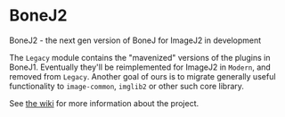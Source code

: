 # BoneJ2
BoneJ2 - the next gen version of BoneJ for ImageJ2 in development

The `Legacy` module contains the "mavenized" versions of the plugins in BoneJ1. Eventually they'll be reimplemented for ImageJ2 in `Modern`, and removed from `Legacy`. Another goal of ours is to migrate generally useful functionality to `image-common`, `imglib2` or other such core library.

See [the wiki](https://github.com/bonej-org/BoneJ2/wiki) for more information about the project.
